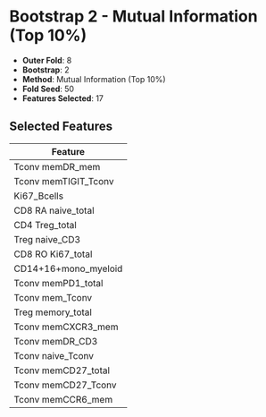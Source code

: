 # Bootstrap 2 - Mutual Information (Top 10%)

- **Outer Fold**: 8
- **Bootstrap**: 2
- **Method**: Mutual Information (Top 10%)
- **Fold Seed**: 50
- **Features Selected**: 17

## Selected Features

| Feature |
|---------|
| Tconv memDR_mem |
| Tconv memTIGIT_Tconv |
| Ki67_Bcells |
| CD8 RA naive_total |
| CD4 Treg_total |
| Treg naive_CD3 |
| CD8 RO Ki67_total |
| CD14+16+mono_myeloid |
| Tconv memPD1_total |
| Tconv mem_Tconv |
| Treg memory_total |
| Tconv memCXCR3_mem |
| Tconv memDR_CD3 |
| Tconv naive_Tconv |
| Tconv memCD27_total |
| Tconv memCD27_Tconv |
| Tconv memCCR6_mem |
